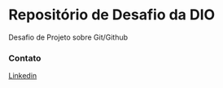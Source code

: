 # Repositório de Desafio da DIO
Desafio de Projeto sobre Git/Github

### Contato
[Linkedin](https://www.linkedin.com/in/jo%C3%A3o-francisco-b94b84237/)

